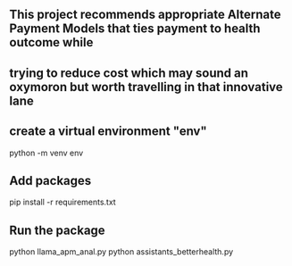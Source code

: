 ## This project recommends appropriate Alternate Payment Models that ties payment to health outcome while

## trying to reduce cost which may sound an oxymoron but worth travelling in that innovative lane

## create a virtual environment "env"

python -m venv env

## Add packages

pip install -r requirements.txt

## Run the package

<!-- chainlit run llama_apm_anal.py -w -->

python llama_apm_anal.py
python assistants_betterhealth.py
